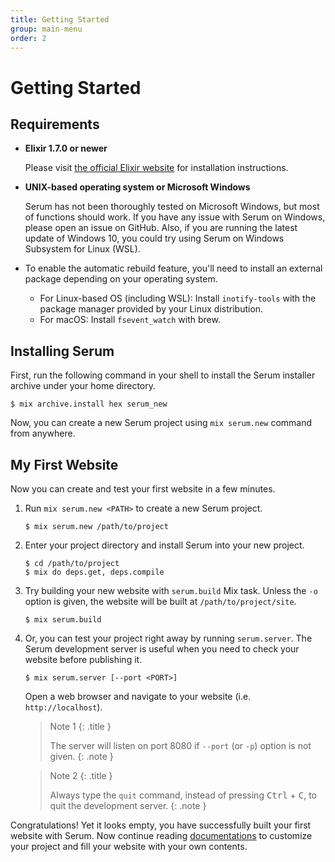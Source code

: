 ```yaml
---
title: Getting Started
group: main-menu
order: 2
---
```


# Getting Started

## Requirements

* **Elixir 1.7.0 or newer**

    Please visit [the official Elixir website](http://elixir-lang.org) for
    installation instructions.

* **UNIX-based operating system or Microsoft Windows**

    Serum has not been thoroughly tested on Microsoft Windows, but most of
    functions should work. If you have any issue with Serum on Windows, please
    open an issue on GitHub. Also, if you are running the latest update of
    Windows 10, you could try using Serum on Windows Subsystem for Linux (WSL).

* To enable the automatic rebuild feature, you'll need to install an external
  package depending on your operating system.

    * For Linux-based OS (including WSL): Install `inotify-tools` with the
      package manager provided by your Linux distribution.
    * For macOS: Install `fsevent_watch` with brew.

## Installing Serum

First, run the following command in your shell to install the Serum installer
archive under your home directory.

```
$ mix archive.install hex serum_new
```

Now, you can create a new Serum project using `mix serum.new` command
from anywhere.

## My First Website

Now you can create and test your first website in a few minutes.

1. Run `mix serum.new <PATH>` to create a new Serum project.

    ```
    $ mix serum.new /path/to/project
    ```

2. Enter your project directory and install Serum into your new project.

    ```
    $ cd /path/to/project
    $ mix do deps.get, deps.compile
    ```

3. Try building your new website with `serum.build` Mix task. Unless the `-o`
   option is given, the website will be built at `/path/to/project/site`.

    ```
    $ mix serum.build
    ```

4. Or, you can test your project right away by running `serum.server`. The
Serum development server is useful when you need to check your website before
publishing it.

    ```
    $ mix serum.server [--port <PORT>]
    ```

    Open a web browser and navigate to your website (i.e. `http://localhost`).

    > Note 1
    > {: .title }
    >
    > The server will listen on port 8080 if `--port` (or `-p`) option is
    > not given.
    {: .note }

    > Note 2
    > {: .title }
    >
    > Always type the `quit` command, instead of pressing <kbd>Ctrl</kbd> +
    > <kbd>C</kbd>, to quit the development server.
    {: .note }

Congratulations! Yet it looks empty, you have successfully built your first
website with Serum. Now continue reading [documentations](%page:docs/index) to
customize your project and fill your website with your own contents.
